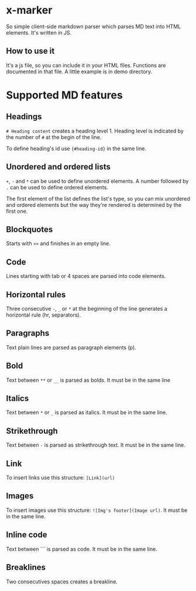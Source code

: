 # x-marker

So simple client-side markdown parser which parses MD text into HTML elements. It's written in JS.

## How to use it

It's a js file, so you can include it in your HTML files. Functions are documented in that file. A little example is in demo directory.

# Supported MD features

## Headings

`# Heading content` creates a heading level 1. Heading level is indicated by the number of `#` at the begin of the line.

To define heading's id use `{#heading-id}` in the same line.

## Unordered and ordered lists

`+`, `-` and `*` can be used to define unordered elements. A number followed by `.` can be used to define ordered elements.

The first element of the list defines the list's type, so you can mix unordered and ordered elements but the way they're rendered is determined by the first one.

## Blockquotes

Starts with `>>` and finishes in an empty line.

## Code

Lines starting with tab or 4 spaces are parsed into code elements.

## Horizontal rules

Three consecutive `-`, `_` or `*` at the beginning of the line generates a horizontal rule (hr, separators).

## Paragraphs

Text plain lines are parsed as paragraph elements (p).

## Bold

Text between `**` or `__` is parsed as bolds. It must be in the same line

## Italics

Text between `*` or `_` is parsed as italics. It must be in the same line.

## Strikethrough

Text between `-` is parsed as strikethrough text. It must be in the same line.

## Link

To insert links use this structure: `[Link](url)`

## Images

To insert images use this structure: `![Img's footer](Image url)`. It must be in the same line.

## Inline code

Text between ``` is parsed as code. It must be in the same line.

## Breaklines

Two consecutives spaces creates a breakline.

